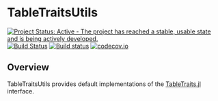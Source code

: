 # TableTraitsUtils

[![Project Status: Active - The project has reached a stable, usable state and is being actively developed.](http://www.repostatus.org/badges/latest/active.svg)](http://www.repostatus.org/#active)
[![Build Status](https://travis-ci.org/davidanthoff/TableTraitsUtils.jl.svg?branch=master)](https://travis-ci.org/davidanthoff/TableTraitsUtils.jl)
[![Build status](https://ci.appveyor.com/api/projects/status/0y0j1lty1wn1ip4o/branch/master?svg=true)](https://ci.appveyor.com/project/davidanthoff/tabletraitsutils-jl/branch/master)
[![codecov.io](http://codecov.io/github/davidanthoff/TableTraitsUtils.jl/coverage.svg?branch=master)](http://codecov.io/github/davidanthoff/TableTraitsUtils.jl?branch=master)

## Overview

TableTraitsUtils provides default implementations of the
[TableTraits.jl](https://github.com/davidanthoff/TableTraits.jl) interface.
